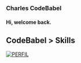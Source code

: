<h3>Charles CodeBabel</h3>
<h4>Hi, welcome back.</h4>

## CodeBabel > Skills

[![PERFIL](https://img.shields.io/badge/perfil%20-%23323330.svg?&style=for-the-badge&logo=perfil&logoColor=black&color=FF0080)](https://github.com/CharlesCodebabel/)
